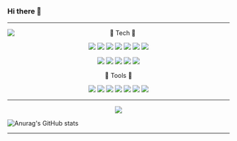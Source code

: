 ### Hi there 👋

<!--
**gsdgf1324/gsdgf1324** is a ✨ _special_ ✨ repository because its `README.md` (this file) appears on your GitHub profile.

Here are some ideas to get you started:

- 🔭 I’m currently working on ...
- 🌱 I’m currently learning ...
- 👯 I’m looking to collaborate on ...
- 🤔 I’m looking for help with ...
- 💬 Ask me about ...
- 📫 How to reach me: ...
- 😄 Pronouns: ...
- ⚡ Fun fact: ...
-->

<hr/>
<div align="center">
  
<img align="left" src="https://github-readme-stats.vercel.app/api/top-langs/?username=gsdgf1324&theme=dracula&exclude_repo=Computer-Science-Engineering&layout=compact&langs_count=10"/>

<div>
  
🔧 Tech 🔧
  
<img src="https://img.shields.io/badge/HTML5-E34F26?style=flat-square&logo=HTML5&logoColor=white"/></a> 
<img src="https://img.shields.io/badge/CSS3-1572B6?style=flat-square&logo=CSS3&logoColor=white"/></a> 
<img src="https://img.shields.io/badge/JavaScript-F7DF1E?style=flat-square&logo=JavaScript&logoColor=white"/></a> 
<img src="https://img.shields.io/badge/React-61DAFB?style=flat-square&logo=React&logoColor=white"/></a> 
<img src="https://img.shields.io/badge/TypeScript-3178C6?style=flat-square&logo=TypeScript&logoColor=white"/></a> 
<img src="https://img.shields.io/badge/Vue.js-4FC08D?style=flat-square&logo=Vue.js&logoColor=white"/></a> 
<img src="https://img.shields.io/badge/Next.js-000000?style=flat-square&logo=Next.js&logoColor=white"/></a> 

<img src="https://img.shields.io/badge/JSP-FF7800?style=flat-square&logo=JSP&logoColor=white"/></a> 
<img src="https://img.shields.io/badge/Java-6DB33F?style=flat-square&logo=Java&logoColor=white"/></a> 
<img src="https://img.shields.io/badge/Python-3776AB?style=flat-square&logo=Python&logoColor=white"/></a> 
<img src="https://img.shields.io/badge/MySql-4479A1?style=flat-square&logo=MySql&logoColor=white"/></a> 
<img src="https://img.shields.io/badge/Nsis-003791?style=flat-square&logo=Nsis&logoColor=white"/></a> 
</div>
  
<div>
🧰 Tools 🧰
  
<img src="https://img.shields.io/badge/HTML5-E34F26?style=flat-square&logo=HTML5&logoColor=white"/></a> 
<img src="https://img.shields.io/badge/CSS3-1572B6?style=flat-square&logo=CSS3&logoColor=white"/></a> 
<img src="https://img.shields.io/badge/JavaScript-F7DF1E?style=flat-square&logo=JavaScript&logoColor=white"/></a> 
<img src="https://img.shields.io/badge/React-61DAFB?style=flat-square&logo=React&logoColor=white"/></a> 
<img src="https://img.shields.io/badge/TypeScript-3178C6?style=flat-square&logo=TypeScript&logoColor=white"/></a> 
<img src="https://img.shields.io/badge/Vue.js-4FC08D?style=flat-square&logo=Vue.js&logoColor=white"/></a> 
<img src="https://img.shields.io/badge/Next.js-000000?style=flat-square&logo=Next.js&logoColor=white"/></a> 
</div>
  
</div>

<hr/>

<div align="center">
  <a href="https://ji-musclecode.tistory.com/">
    <img src="https://img.shields.io/badge/ Tech Blog -09B3AF?style=flat-square&logo=Storyblok&logoColor=white"/></a> 
  </a>
</div>

![Anurag's GitHub stats](https://github-readme-stats.vercel.app/api?username=gsdgf1324&theme=github_dark&show_icons=true)
<hr/>
